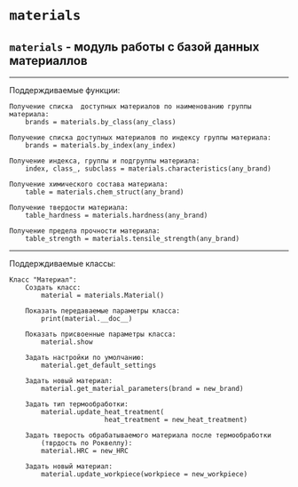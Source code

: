 # `materials`

`materials` - модуль работы с базой данных материаллов
---
---
Поддерждиваемые функции:
	
	Получение списка  доступных материалов по наименованию группы материала:
		brands = materials.by_class(any_class)
	
	Получение списка доступных материалов по индексу группы материала:
		brands = materials.by_index(any_index)

	Получение индекса, группы и подгруппы материала:
		index, class_, subclass = materials.characteristics(any_brand)

	Получение химического состава материала:
		table = materials.chem_struct(any_brand)

	Получение твердости материала:
		table_hardness = materials.hardness(any_brand)

	Получение предела прочности материала:
		table_strength = materials.tensile_strength(any_brand)

---
Поддерждиваемые классы:	

    Класс "Материал":
        Создать класс:
            material = materials.Material()

        Показать передаваемые параметры класса:
            print(material.__doc__)

        Показать присвоенные параметры класса:
            material.show
        
        Задать настройки по умолчанию:
            material.get_default_settings

        Задать новый материал:
            material.get_material_parameters(brand = new_brand)

        Задать тип термообработки:
            material.update_heat_treatment(
                            heat_treatment = new_heat_treatment)

        Задать тверость обрабатываемого материала после термообработки
            (тврдость по Роквеллу):
            material.HRC = new_HRC

        Задать новый материал:
            material.update_workpiece(workpiece = new_workpiece)

